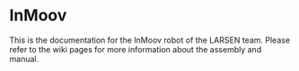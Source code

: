 # InMoov
This is the documentation for the InMoov robot of the LARSEN team.
Please refer to the wiki pages for more information about the assembly and manual.

